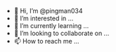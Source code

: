 - 👋 Hi, I’m @pingman034
- 👀 I’m interested in ...
- 🌱 I’m currently learning ...
- 💞️ I’m looking to collaborate on ...
- 📫 How to reach me ...


